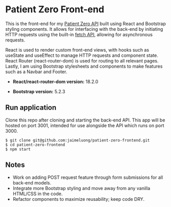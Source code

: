 # Patient Zero Front-end

This is the front-end for my [Patient Zero API](https://github.com/jaimeluong/patient-zero-api) built using React and Bootstrap styling components. It allows for interfacing with the back-end by initiating HTTP requests using the built-in [fetch API](https://developer.mozilla.org/en-US/docs/Web/API/Fetch_API), allowing for asynchronous requests.

React is used to render custom front-end views, with hooks such as useState and useEffect to manage HTTP requests and component state. React Router (react-router-dom) is used for routing to all relevant pages. Lastly, I am using Bootstrap stylesheets and components to make features such as a Navbar and Footer.

- **React/react-router-dom version:** 18.2.0

- **Bootstrap version:** 5.2.3


## Run application

Clone this repo after cloning and starting the back-end API. This app will be hosted on port 3001, intended for use alongside the API which runs on port 3000.

```
$ git clone git@github.com:jaimeluong/patient-zero-frontend.git
$ cd patient-zero-frontend
$ npm start
```

## Notes

- Work on adding POST request feature through form submissions for all back-end models.
- Integrate more Bootstrap styling and move away from any vanilla HTML/CSS in the code.
- Refactor components to maximize reusability; keep code DRY.

